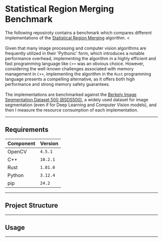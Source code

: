 # Statistical Region Merging Benchmark

The following reposiroty contains a benchmark which compares different implementations of the [Statistical Region Merging](https://ieeexplore.ieee.org/document/1335450) algorithm.
<
<br>
<br>
Given that many image processing and computer vision algorithms are frequently utilized in their 'Pythonic' form, which introduces a notable performance overhead, implementing the algorithm in a highly efficient and fast programming language like `C++` was an obvious choice. However, considering the well-known challenges associated with memory management in `C++`, implementing the algorithm in the `Rust` programming language presents a compelling alternative, as it offers both high performance and strong memory safety guarantees.
<br>
<br>
The implementations are benchmarked against the [Berkely Image Segmentation Dataset 500 (BSDS500)](https://www.kaggle.com/datasets/balraj98/berkeley-segmentation-dataset-500-bsds500), a widely used dataset for image segmentation (even if for Deep Learning and Computer Vision models),
and then I measure the resource consumption of each implementation.

---

## Requirements

| Component | Version |
|-----------|---------|
| OpenCV    | `4.5.1` |
| C++       | `10.2.1`|
| Rust      | `1.81.0`|
| Python    | `3.12.4`|
| pip       | `24.2`  |

---

## Project Structure

---

## Usage

---